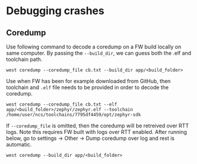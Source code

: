# Debugging crashes

## Coredump
Use following command to decode a coredump on a FW build locally on same computer.
By passing the `--build_dir`, we can guess both the .elf and toolchain path.
```
west coredump --coredump_file cb.txt --build_dir app/<build_folder>
```

Use when FW has been for example downloaded from GitHub, then toolchain and `.elf` file needs to be provided in order to decode the coredump.
```
west coredump --coredump_file cb.txt --elf app/<build_folder>/zephyr/zephyr.elf --toolchain /home/user/ncs/toolchains/7795df4459/opt/zephyr-sdk
```

If `--coredump_file` is omitted, then the coredump will be retreived over RTT logs.
Note this requires FW built with logs over RTT enabled. After running below, go to settings -> Other -> Dump coredump over log and rest is automatic.
```
west coredump --build_dir app/<build_folder>
```
